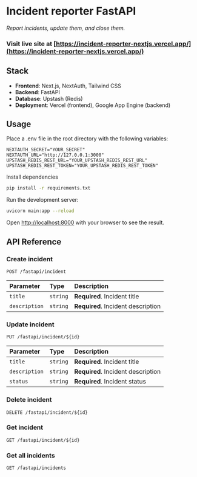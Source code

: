 # Incident reporter FastAPI

*Report incidents, update them, and close them.*

### Visit live site at [https://incident-reporter-nextjs.vercel.app/](https://incident-reporter-nextjs.vercel.app/)

## Stack

- **Frontend**: Next.js, NextAuth, Tailwind CSS
- **Backend**: FastAPI
- **Database**:  Upstash (Redis)
- **Deployment**: Vercel (frontend), Google App Engine (backend)

## Usage
Place a .env file in the root directory with the following variables:
```
NEXTAUTH_SECRET="YOUR_SECRET"
NEXTAUTH_URL="http://127.0.0.1:3000"
UPSTASH_REDIS_REST_URL="YOUR_UPSTASH_REDIS_REST_URL"
UPSTASH_REDIS_REST_TOKEN="YOUR_UPSTASH_REDIS_REST_TOKEN"
```
Install dependencies
```bash
pip install -r requirements.txt
```
Run the development server:
```bash
uvicorn main:app --reload
```
Open [http://localhost:8000](http://localhost:8000) with your browser to see the result.

## API Reference
### Create incident
```http
POST /fastapi/incident
```
| Parameter | Type | Description |
| :--- | :--- | :--- |
| `title` | `string` | **Required**. Incident title |
| `description` | `string` | **Required**. Incident description |
### Update incident
```http
PUT /fastapi/incident/${id}
```
| Parameter | Type | Description |
| :--- | :--- | :--- |
| `title` | `string` | **Required**. Incident title |
| `description` | `string` | **Required**. Incident description |
| `status` | `string` | **Required**. Incident status |
### Delete incident
```http
DELETE /fastapi/incident/${id}
```
### Get incident
```http
GET /fastapi/incident/${id}
```
### Get all incidents
```http
GET /fastapi/incidents
```

